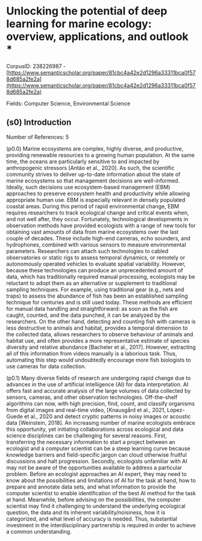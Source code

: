 # Unlocking the potential of deep learning for marine ecology: overview, applications, and outlook *

CorpusID: 238226987 - [https://www.semanticscholar.org/paper/81cbc4a42e2d1296a33311bca0f578d685a2fe2a](https://www.semanticscholar.org/paper/81cbc4a42e2d1296a33311bca0f578d685a2fe2a)

Fields: Computer Science, Environmental Science

## (s0) Introduction
Number of References: 5

(p0.0) Marine ecosystems are complex, highly diverse, and productive, providing renewable resources to a growing human population. At the same time, the oceans are particularly sensitive to and impacted by anthropogenic stressors [Antão et al., 2020]. As such, the scientific community strives to deliver up-to-date information about the state of marine ecosystems so that management decisions are well-informed. Ideally, such decisions use ecosystem-based management (EBM) approaches to preserve ecosystem health and productivity while allowing appropriate human use. EBM is especially relevant in densely populated coastal areas. During this period of rapid environmental change, EBM requires researchers to track ecological change and critical events when, and not well after, they occur. Fortunately, technological developments in observation methods have provided ecologists with a range of new tools for obtaining vast amounts of data from marine ecosystems over the last couple of decades. These include high-end cameras, echo sounders, and hydrophones, combined with various sensors to measure environmental parameters. Researchers can attach such technologies to cabled observatories or static rigs to assess temporal dynamics, or remotely or autonomously operated vehicles to evaluate spatial variability. However, because these technologies can produce an unprecedented amount of data, which has traditionally required manual processing, ecologists may be reluctant to adopt them as an alternative or supplement to traditional sampling techniques. For example, using traditional gear (e.g., nets and traps) to assess the abundance of fish has been an established sampling technique for centuries and is still used today. These methods are efficient for manual data handling and straightforward: as soon as the fish are caught, counted, and the data punched, it can be analyzed by the researchers. On the other hand, detecting and counting fish with cameras is less destructive to animals and habitat, provides a temporal dimension to the collected data, allows researchers to observe behaviour of animals and habitat use, and often provides a more representative estimate of species diversity and relative abundance [Bacheler et al., 2017]. However, extracting all of this information from videos manually is a laborious task. Thus, automating this step would undoubtedly encourage more fish biologists to use cameras for data collection.

(p0.1) Many diverse fields of research are undergoing rapid change due to advances in the use of artificial intelligence (AI) for data interpretation. AI offers fast and accurate analysis of the large volumes of data collected by sensors, cameras, and other observation technologies. Off-the-shelf algorithms can now, with high precision, find, count, and classify organisms from digital images and real-time video, [Knausgård et al., 2021, Lopez-Guede et al., 2020 and detect cryptic patterns in noisy images or acoustic data [Weinstein, 2018]. An increasing number of marine ecologists embrace this opportunity, yet initiating collaborations across ecological and data science disciplines can be challenging for several reasons. First, transferring the necessary information to start a project between an ecologist and a computer scientist can be a steep learning curve because knowledge barriers and field-specific jargon can cloud otherwise fruitful discussions and halt progression. Secondly, ecologists unfamiliar with AI may not be aware of the opportunities available to address a particular problem. Before an ecologist approaches an AI expert, they may need to know about the possibilities and limitations of AI for the task at hand, how to prepare and annotate data sets, and what information to provide the computer scientist to enable identification of the best AI method for the task at hand. Meanwhile, before advising on the possibilities, the computer scientist may find it challenging to understand the underlying ecological question, the data and its inherent variability/noisiness, how it is categorized, and what level of accuracy is needed. Thus, substantial investment in the interdisciplinary partnership is required in order to achieve a common understanding.
